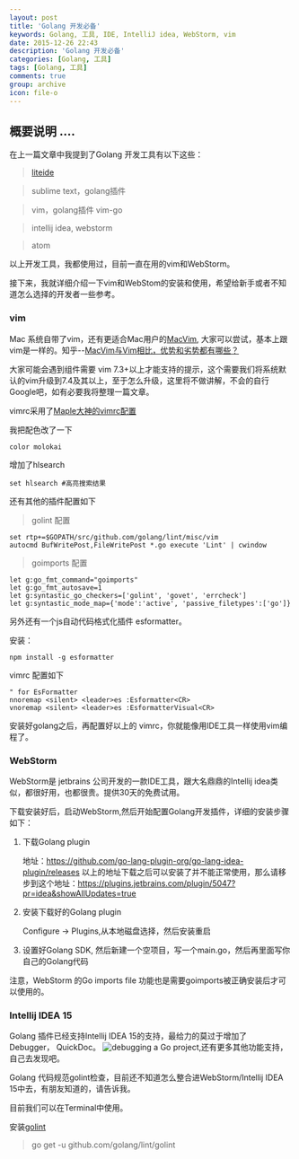 ```yaml
---
layout: post
title: 'Golang 开发必备'
keywords: Golang, 工具, IDE, IntelliJ idea, WebStorm, vim
date: 2015-12-26 22:43
description: 'Golang 开发必备'
categories: [Golang, 工具]
tags: [Golang, 工具]
comments: true
group: archive
icon: file-o
---
```

概要说明
....
----
在上一篇文章中我提到了Golang 开发工具有以下这些：

> [liteide](https://github.com/visualfc/liteide)

> sublime text，golang插件

> vim，golang插件 vim-go

> intellij idea, webstorm

> atom

以上开发工具，我都使用过，目前一直在用的vim和WebStorm。

<!-- more -->

接下来，我就详细介绍一下vim和WebStom的安装和使用，希望给新手或者不知道怎么选择的开发者一些参考。

### vim ###

Mac 系统自带了vim，还有更适合Mac用户的[MacVim](https://github.com/b4winckler/macvim), 大家可以尝试，基本上跟vim是一样的。知乎--[MacVim与Vim相比，优势和劣势都有哪些？](https://www.zhihu.com/question/20020306)

大家可能会遇到组件需要 vim 7.3+以上才能支持的提示，这个需要我们将系统默认的vim升级到7.4及其以上，至于怎么升级，这里将不做讲解，不会的自行Google吧，如有必要我将整理一篇文章。

vimrc采用了[Maple大神的vimrc配置](https://github.com/humiaozuzu/dot-vimrc)

我把配色改了一下

	color molokai

增加了hlsearch

	set hlsearch #高亮搜索结果


还有其他的插件配置如下

>golint 配置

	set rtp+=$GOPATH/src/github.com/golang/lint/misc/vim
	autocmd BufWritePost,FileWritePost *.go execute 'Lint' | cwindow

>goimports 配置

	let g:go_fmt_command="goimports"
	let g:go_fmt_autosave=1
	let g:syntastic_go_checkers=['golint', 'govet', 'errcheck']
	let g:syntastic_mode_map={'mode':'active', 'passive_filetypes':['go']}

另外还有一个js自动代码格式化插件 esformatter。

安装：

`npm install -g esformatter`

vimrc 配置如下

	" for EsFormatter
	nnoremap <silent> <leader>es :Esformatter<CR>
	vnoremap <silent> <leader>es :EsformatterVisual<CR>

安装好golang之后，再配置好以上的 vimrc，你就能像用IDE工具一样使用vim编程了。

### WebStorm ###

WebStorm是 jetbrains 公司开发的一款IDE工具，跟大名鼎鼎的Intellij idea类似，都很好用，也都很贵。提供30天的免费试用。

下载安装好后，启动WebStorm,然后开始配置Golang开发插件，详细的安装步骤如下：

1. 下载Golang plugin

	地址：https://github.com/go-lang-plugin-org/go-lang-idea-plugin/releases
	以上的地址下载之后可以安装了并不能正常使用，那么请移步到这个地址：https://plugins.jetbrains.com/plugin/5047?pr=idea&showAllUpdates=true

2. 安装下载好的Golang plugin
	
	Configure -> Plugins,从本地磁盘选择，然后安装重启

3. 设置好Golang SDK, 然后新建一个空项目，写一个main.go，然后再里面写你自己的Golang代码

注意，WebStorm 的Go imports file 功能也是需要goimports被正确安装后才可以使用的。

### Intellij IDEA 15 ###

Golang 插件已经支持Intellij IDEA 15的支持，最给力的莫过于增加了 Debugger， QuickDoc。
![debugging a Go project](https://cloud.githubusercontent.com/assets/140920/11431045/f5eb28ac-94a0-11e5-83bb-1b00f7419ea3.png),还有更多其他功能支持，自己去发现吧。

Golang 代码规范golint检查，目前还不知道怎么整合进WebStorm/Intellij IDEA 15中去，有朋友知道的，请告诉我。

目前我们可以在Terminal中使用。

安装[golint](https://github.com/golang/lint)

> go get -u github.com/golang/lint/golint

